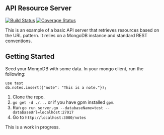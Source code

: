 ## API Resource Server

[![Build Status](https://travis-ci.org/tantastik/golang-rest-server.png?branch=master)](https://travis-ci.org/tantastik/golang-rest-server) [![Coverage Status](https://coveralls.io/repos/tantastik/golang-rest-server/badge.png?branch=master)](https://coveralls.io/r/tantastik/golang-rest-server?branch=master)

This is an example of a basic API server that retrieves resources based on the URL pattern. It relies on a MongoDB instance and standard REST conventions.

## Getting Started

Seed your MongoDB with some data. In your mongo client, run the following:

    use test
    db.notes.insert({"note": "This is a note."});

1. Clone the repo.
2. `go get -d ./...` or if you have gpm installed `gpm`.
3. Run `go run server.go --databaseName=test --databaseUrl=localhost:27017`
4. Go to `http://localhost:3000/notes`

This is a work in progress.

